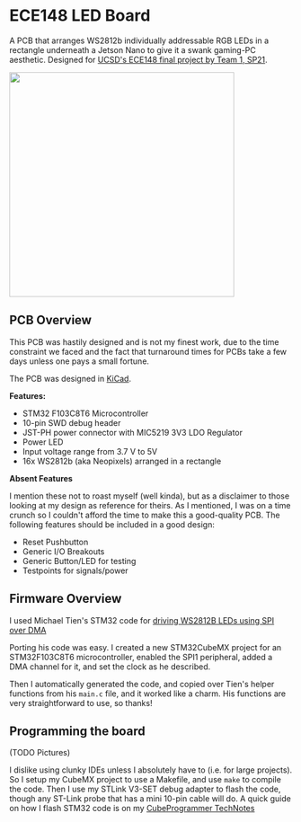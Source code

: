 # ECE148 LED Board

A PCB that arranges WS2812b individually addressable RGB LEDs in a rectangle underneath a Jetson Nano to give it a swank gaming-PC aesthetic.
Designed for [UCSD's ECE148 final project by Team 1, SP21](https://guitar.ucsd.edu/maeece148/index.php/2021SpringTeam1).

<img width=400 src="media/led_board_demo.gif"/>

## PCB Overview

This PCB was hastily designed and is not my finest work, due to the time constraint we faced and the
fact that turnaround times for PCBs take a few days unless one pays a small fortune.

The PCB was designed in [KiCad](https://www.kicad.org/).

**Features:**
- STM32 F103C8T6 Microcontroller
- 10-pin SWD debug header
- JST-PH power connector with MIC5219 3V3 LDO Regulator
- Power LED
- Input voltage range from 3.7 V to 5V
- 16x WS2812b (aka Neopixels) arranged in a rectangle

**Absent Features**

I mention these not to roast myself (well kinda), but as a disclaimer to those looking at my design 
as reference for theirs. As I mentioned, I was on a time crunch so I couldn't afford the time to make this
a good-quality PCB. The following features should be included in a good design:
- Reset Pushbutton
- Generic I/O Breakouts
- Generic Button/LED for testing
- Testpoints for signals/power

## Firmware Overview

I used Michael Tien's STM32 code for [driving WS2812B LEDs using SPI over DMA](https://michaeltien8901.github.io/stm32/2018/07/19/Using-STM32-SPI-For-LED-STRIP.html)

Porting his code was easy. I created a new STM32CubeMX project for an STM32F103C8T6 microcontroller,
enabled the SPI1 peripheral, added a DMA channel for it, and set the clock as he described.

Then I automatically generated the code, and copied over Tien's helper functions from his `main.c` file,
and it worked like a charm. His functions are very straightforward to use, so thanks!

## Programming the board

(TODO Pictures)

I dislike using clunky IDEs unless I absolutely have to (i.e. for large projects). So I setup my CubeMX
project to use a Makefile, and use `make` to compile the code. Then I use my STLink V3-SET debug adapter
to flash the code, though any ST-Link probe that has a mini 10-pin cable will do. A quick guide on how
I flash STM32 code is on my [CubeProgrammer TechNotes](https://github.com/Ayilay/dotfiles/blob/master/techNotes/CubeProgrammer.md)
